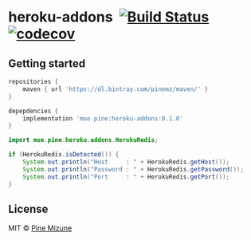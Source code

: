 # heroku-addons &nbsp;[![Build Status](https://travis-ci.com/pine/heroku-addons.svg?branch=master)](https://travis-ci.com/pine/heroku-addons) [![codecov](https://codecov.io/gh/pine/heroku-addons/branch/master/graph/badge.svg)](https://codecov.io/gh/pine/heroku-addons)


## Getting started

```gradle
repositories {
    maven { url 'https://dl.bintray.com/pinemz/maven/' }
}

depepdencies {
    implementation 'moe.pine:heroku-addons:0.1.0'
}
```

```java
import moe.pine.heroku.addons.HerokuRedis;

if (HerokuRedis.isDetected()) {
    System.out.println("Host     : " + HerokuRedis.getHost());
    System.out.println("Password : " + HerokuRedis.getPassword());
    System.out.println("Port     : " + HerokuRedis.getPort());    
}
```

## License
MIT &copy; [Pine Mizune](https://profile.pine.moe)
